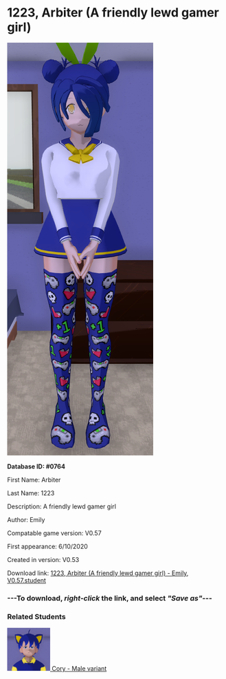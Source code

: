 # 1223, Arbiter (A friendly lewd gamer girl)

<img src="../../Files/Images/1223, Arbiter (A friendly lewd gamer girl).png" title="1223, Arbiter (A friendly lewd gamer girl) - Emily, V0.57">

**Database ID: #0764**

First Name: Arbiter

Last Name: 1223

Description: A friendly lewd gamer girl

Author: Emily

Compatable game version: V0.57

First appearance: 6/10/2020

Created in version: V0.53

Download link: <a href="https://raw.githubusercontent.com/Arbiter1223/Daigaku-Gurashi-Custom-Students/master/Files/Student%20Files/1223%2C%20Arbiter%20(A%20friendly%20lewd%20gamer%20girl)%20-%20Emily%2C%20V0.57.student">1223, Arbiter (A friendly lewd gamer girl) - Emily, V0.57.student</a>

### ---**To download, _right-click_ the link, and select _"Save as"_**---

### Related Students

<a href="Michener, Cory (A friendly computer geek).md"><img src="../../Files/Thumbs/Michener, Cory (A friendly computer geek).png" height="100" width="100" title="Michener, Cory (A friendly computer geek) - Arbiter1223, V0.57"></a><a href="Michener, Cory (A friendly computer geek).md"> Cory - Male variant</a>

